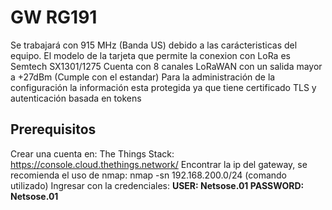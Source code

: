 # GW RG191
Se trabajará con 915 MHz (Banda US) debido a las carácteristicas del equipo. 
El modelo de la tarjeta  que permite la conexion con LoRa es Semtech SX1301/1275 
Cuenta con 8 canales LoRaWAN con un salida mayor a +27dBm (Cumple con el estandar)
Para la administración de la configuración la información esta protegida ya que tiene certificado TLS y autenticación basada en tokens 
## Prerequisitos
Crear una cuenta en: The Things Stack: https://console.cloud.thethings.network/
Encontrar la ip del gateway, se recomienda el uso de nmap: nmap -sn 192.168.200.0/24 (comando utilizado)
Ingresar con la credenciales: **USER: Netsose.01 PASSWORD: Netsose.01**
